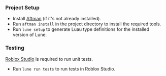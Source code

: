 ### Project Setup
- Install [Aftman](https://github.com/LPGhatguy/aftman) (if it's not already installed).
- Run `aftman install` in the project directory to install the required tools.
- Run `lune setup` to generate Luau type definitions for the installed version of Lune.

### Testing
[Roblox Studio](https://create.roblox.com/docs/studio/setting-up-roblox-studio) is required to run unit tests.

- Run `lune run tests` to run tests in Roblox Studio.
